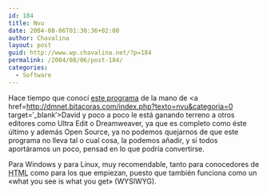 ```yaml
---
id: 184
title: Nvu
date: 2004-08-06T01:30:36+02:00
author: Chavalina
layout: post
guid: http://www.wp.chavalina.net/?p=184
permalink: /2004/08/06/post-184/
categories:
  - Software
---
```

Hace tiempo que conocí <a href=http://www.nvu.com/index.html target=′_blank′>este programa</a> de la mano de <a href=http://dmnet.bitacoras.com/index.php?texto=nvu&categoria=0 target=′_blank′>David</a> y poco a poco le está ganando terreno a otros editores como Ultra Edit o Dreamweaver, ya que es completo como éste último y además Open Source, ya no podemos quejarnos de que este programa no lleva tal o cual cosa, la podemos añadir, y si todos aportáramos un poco, pensad en lo que podría convertirse.

Para Windows y para Linux, muy recomendable, tanto para conocedores de <acronym title="HyperText Markup Language">HTML</acronym> como para los que empiezan, puesto que también funciona como un «what you see is what you get» (WYSIWYG).